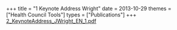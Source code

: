 +++
title = "1 Keynote Address Wright"
date = 2013-10-29
themes = ["Health Council Tools"]
types = ["Publications"]
+++
[2_KeynoteAddress_JWright_EN_1.pdf](/files/2_KeynoteAddress_JWright_EN_1.pdf)
